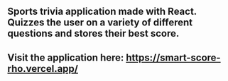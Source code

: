## Sports trivia application made with React. Quizzes the user on a variety of different questions and stores their best score.

## Visit the application here: https://smart-score-rho.vercel.app/
